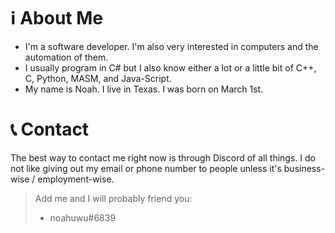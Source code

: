 # ℹ️ About Me
- I'm a software developer. I'm also very interested in computers and the automation of them.
- I usually program in C# but I also know either a lot or a little bit of C++, C, Python, MASM, and Java-Script.
- My name is Noah. I live in Texas. I was born on March 1st.

# 📞 Contact
The best way to contact me right now is through Discord of all things. I do not like giving out my email or phone number to people unless it's business-wise / employment-wise.

> Add me and I will probably friend you:
> - noahuwu#6839
